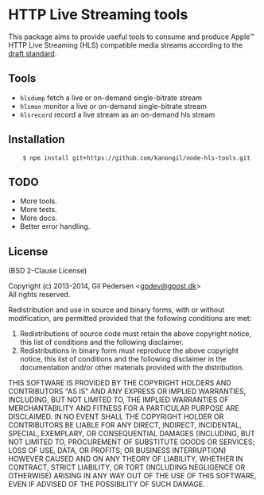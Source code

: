 #  HTTP Live Streaming tools

This package aims to provide useful tools to consume and produce Apple™ HTTP Live Streaming (HLS) compatible media streams according to the [draft standard](http://tools.ietf.org/html/draft-pantos-http-live-streaming).

## Tools
 * `hlsdump` fetch a live or on-demand single-bitrate stream
 * `hlsmon` monitor a live or on-demand single-bitrate stream
 * `hlsrecord` record a live stream as an on-demand hls stream

## Installation
		$ npm install git+https://github.com/kanongil/node-hls-tools.git

## TODO
 * More tools.
 * More tests.
 * More docs.
 * Better error handling.

## License
(BSD 2-Clause License)

Copyright (c) 2013-2014, Gil Pedersen &lt;gpdev@gpost.dk&gt;  
All rights reserved.

Redistribution and use in source and binary forms, with or without modification, are permitted provided that the following conditions are met: 

1. Redistributions of source code must retain the above copyright notice, this list of conditions and the following disclaimer. 
2. Redistributions in binary form must reproduce the above copyright notice, this list of conditions and the following disclaimer in the documentation and/or other materials provided with the distribution. 

THIS SOFTWARE IS PROVIDED BY THE COPYRIGHT HOLDERS AND CONTRIBUTORS "AS IS" AND ANY EXPRESS OR IMPLIED WARRANTIES, INCLUDING, BUT NOT LIMITED TO, THE IMPLIED WARRANTIES OF MERCHANTABILITY AND FITNESS FOR A PARTICULAR PURPOSE ARE DISCLAIMED. IN NO EVENT SHALL THE COPYRIGHT HOLDER OR CONTRIBUTORS BE LIABLE FOR ANY DIRECT, INDIRECT, INCIDENTAL, SPECIAL, EXEMPLARY, OR CONSEQUENTIAL DAMAGES (INCLUDING, BUT NOT LIMITED TO, PROCUREMENT OF SUBSTITUTE GOODS OR SERVICES; LOSS OF USE, DATA, OR PROFITS; OR BUSINESS INTERRUPTION) HOWEVER CAUSED AND ON ANY THEORY OF LIABILITY, WHETHER IN CONTRACT, STRICT LIABILITY, OR TORT (INCLUDING NEGLIGENCE OR OTHERWISE) ARISING IN ANY WAY OUT OF THE USE OF THIS SOFTWARE, EVEN IF ADVISED OF THE POSSIBILITY OF SUCH DAMAGE.